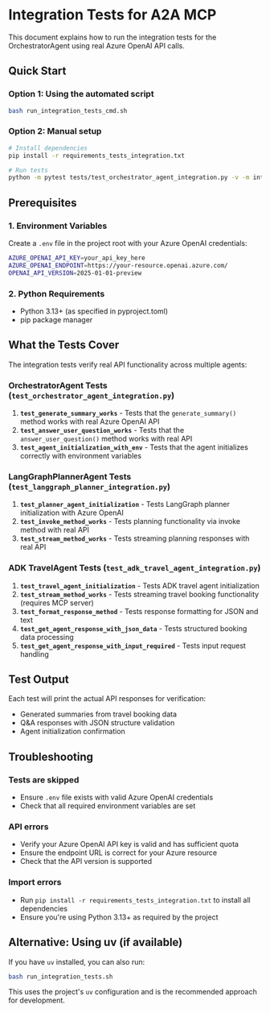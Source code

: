 # Integration Tests for A2A MCP

This document explains how to run the integration tests for the OrchestratorAgent using real Azure OpenAI API calls.

## Quick Start

### Option 1: Using the automated script
```bash
bash run_integration_tests_cmd.sh
```

### Option 2: Manual setup
```bash
# Install dependencies
pip install -r requirements_tests_integration.txt

# Run tests
python -m pytest tests/test_orchestrator_agent_integration.py -v -m integration
```

## Prerequisites

### 1. Environment Variables
Create a `.env` file in the project root with your Azure OpenAI credentials:

```bash
AZURE_OPENAI_API_KEY=your_api_key_here
AZURE_OPENAI_ENDPOINT=https://your-resource.openai.azure.com/
OPENAI_API_VERSION=2025-01-01-preview
```

### 2. Python Requirements
- Python 3.13+ (as specified in pyproject.toml)
- pip package manager

## What the Tests Cover

The integration tests verify real API functionality across multiple agents:

### OrchestratorAgent Tests (`test_orchestrator_agent_integration.py`)
1. **`test_generate_summary_works`** - Tests that the `generate_summary()` method works with real Azure OpenAI API
2. **`test_answer_user_question_works`** - Tests that the `answer_user_question()` method works with real API  
3. **`test_agent_initialization_with_env`** - Tests that the agent initializes correctly with environment variables

### LangGraphPlannerAgent Tests (`test_langgraph_planner_integration.py`)
1. **`test_planner_agent_initialization`** - Tests LangGraph planner initialization with Azure OpenAI
2. **`test_invoke_method_works`** - Tests planning functionality via invoke method with real API
3. **`test_stream_method_works`** - Tests streaming planning responses with real API

### ADK TravelAgent Tests (`test_adk_travel_agent_integration.py`) 
1. **`test_travel_agent_initialization`** - Tests ADK travel agent initialization
2. **`test_stream_method_works`** - Tests streaming travel booking functionality (requires MCP server)
3. **`test_format_response_method`** - Tests response formatting for JSON and text
4. **`test_get_agent_response_with_json_data`** - Tests structured booking data processing
5. **`test_get_agent_response_with_input_required`** - Tests input request handling

## Test Output

Each test will print the actual API responses for verification:
- Generated summaries from travel booking data
- Q&A responses with JSON structure validation
- Agent initialization confirmation

## Troubleshooting

### Tests are skipped
- Ensure `.env` file exists with valid Azure OpenAI credentials
- Check that all required environment variables are set

### API errors
- Verify your Azure OpenAI API key is valid and has sufficient quota
- Ensure the endpoint URL is correct for your Azure resource
- Check that the API version is supported

### Import errors  
- Run `pip install -r requirements_tests_integration.txt` to install all dependencies
- Ensure you're using Python 3.13+ as required by the project

## Alternative: Using uv (if available)

If you have `uv` installed, you can also run:
```bash
bash run_integration_tests.sh
```

This uses the project's `uv` configuration and is the recommended approach for development.